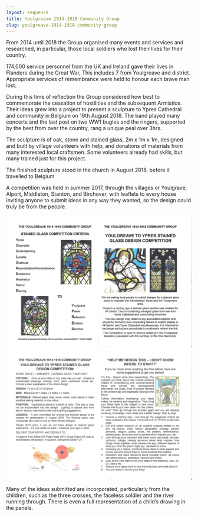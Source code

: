 ```yaml
---
layout: sequence
title: Youlgreave 1914-1918 Community Group
slug: youlgreave-1914-1918-community-group
---
```


From 2014 until 2018 the Group organised many events and services and researched, in particular, those local soldiers who lost their lives for their country.

174,000 service personnel from the UK and Ireland gave their lives in Flanders during the Great War,  This includes 7 from Youlgreave and district.
Appropriate services of remembrance were held to honour each brave man lost.

During this time of reflection the Group considered how best to commemorate the cessation of hostilities and the subsequent Armistice. Their ideas grew into a project to present a sculpture to Ypres Cathedral and community in Belgium on 19th August 2018. 
The band played many concerts and the last post on two WW1 bugles and the ringers, supported by the best from over the country, rang a unique peal over 3hrs.

The sculpture is of oak, stone and stained glass, 2m x 1m x 1m, designed and built by village volunteers with help, and donations of materials from many interested local craftsmen. Some volunteers already had skills, but many trained just for this project.

The finished sculpture stood in the church in August 2018, before it travelled to Belgium

A competition was held in summer 2017, through the villages or Youlgrave, Alport, Middleton, Stanton, and Birchover, with leaflets to every house inviting anyone to submit ideas in any way they wanted, so the design could truly be from the people.

![](/assets/images/community-group/design-competition-leaflet-1.jpg)
![](/assets/images/community-group/design-competition-leaflet-2.jpg)

Many of the ideas submitted are incorporated, particularly from the children, such as the three crosses, the faceless soldier and the river running through. There is even a full representation of a child’s drawing in the panels.
